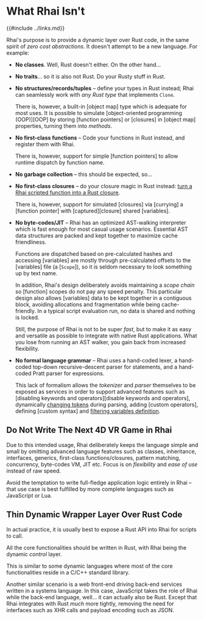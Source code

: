 What Rhai Isn't
===============

{{#include ../links.md}}

Rhai's purpose is to provide a dynamic layer over Rust code, in the same spirit of _zero cost
abstractions_. It doesn't attempt to be a new language. For example:

* **No classes**.  Well, Rust doesn't either. On the other hand...

* **No traits**...  so it is also not Rust. Do your Rusty stuff in Rust.

* **No structures/records/tuples** &ndash; define your types in Rust instead; Rhai can seamlessly
  work with _any Rust type_ that implements `Clone`.

  There is, however, a built-in [object map] type which is adequate for most uses. It is possible to
  simulate [object-oriented programming (OOP)][OOP] by storing [function pointers] or [closures] in
  [object map] properties, turning them into _methods_.

* **No first-class functions** &ndash; Code your functions in Rust instead, and register them with Rhai.

  There is, however, support for simple [function pointers] to allow runtime dispatch by function name.

* **No garbage collection** &ndash; this should be expected, so...

* **No first-class closures** &ndash; do your closure magic in Rust instead:
  [turn a Rhai scripted function into a Rust closure]({{rootUrl}}/engine/call-fn.md).

  There is, however, support for simulated [closures] via [currying] a [function pointer] with
  [captured][closure] shared [variables].

* **No byte-codes/JIT** &ndash; Rhai has an optimized AST-walking interpreter which is fast enough
  for most casual usage scenarios. Essential AST data structures are packed and kept together to
  maximize cache friendliness.

  Functions are dispatched based on pre-calculated hashes and accessing [variables] are mostly
  through pre-calculated offsets to the [variables] file (a [`Scope`]), so it is seldom necessary to
  look something up by text name.
  
  In addition, Rhai's design deliberately avoids maintaining a _scope chain_ so [function] scopes do
  not pay any speed penalty.  This particular design also allows [variables] data to be kept
  together in a contiguous block, avoiding allocations and fragmentation while being cache-friendly.
  In a typical script evaluation run, no data is shared and nothing is locked.

  Still, the purpose of Rhai is not to be super _fast_, but to make it as easy and versatile as
  possible to integrate with native Rust applications.  What you lose from running an AST walker,
  you gain back from increased flexibility.

* **No formal language grammar** &ndash; Rhai uses a hand-coded lexer, a hand-coded top-down
  recursive-descent parser for statements, and a hand-coded Pratt parser for expressions.
  
  This lack of formalism allows the _tokenizer_ and _parser_ themselves to be exposed as services in
  order to support advanced features such as [disabling keywords and operators][disable keywords and operators],
  dynamically [changing tokens]({{rootUrl}}/engine/token-mapper.md) during parsing, adding
  [custom operators], defining [custom syntax] and [filtering variables definition]({{rootUrl}}/engine/def-var.md).


Do Not Write The Next 4D VR Game in Rhai
---------------------------------------

Due to this intended usage, Rhai deliberately keeps the language simple and small by omitting
advanced language features such as classes, inheritance, interfaces, generics, first-class
functions/closures, pattern matching, concurrency, byte-codes VM, JIT etc. Focus is on _flexibility_
and _ease of use_ instead of raw speed.

Avoid the temptation to write full-fledge application logic entirely in Rhai &ndash; that use case
is best fulfilled by more complete languages such as JavaScript or Lua.


Thin Dynamic Wrapper Layer Over Rust Code
----------------------------------------

In actual practice, it is usually best to expose a Rust API into Rhai for scripts to call.

All the core functionalities should be written in Rust, with Rhai being the dynamic _control_ layer.

This is similar to some dynamic languages where most of the core functionalities reside in a C/C++
standard library.

Another similar scenario is a web front-end driving back-end services written in a systems language.
In this case, JavaScript takes the role of Rhai while the back-end language, well... it can actually
also be Rust. Except that Rhai integrates with Rust _much_ more tightly, removing the need for
interfaces such as XHR calls and payload encoding such as JSON.
